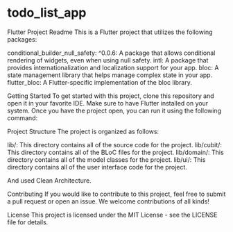 # todo_list_app

Flutter Project Readme
This is a Flutter project that utilizes the following packages:

conditional_builder_null_safety: ^0.0.6: A package that allows conditional rendering of widgets, even when using null safety.
intl: A package that provides internationalization and localization support for your app.
bloc: A state management library that helps manage complex state in your app.
flutter_bloc: A Flutter-specific implementation of the bloc library.

Getting Started
To get started with this project, clone this repository and open it in your favorite IDE. Make sure to have Flutter installed on your system. Once you have the project open, you can run it using the following command:

Project Structure
The project is organized as follows:

lib/: This directory contains all of the source code for the project.
lib/cubit/: This directory contains all of the BLoC files for the project.
lib/domain/: This directory contains all of the model classes for the project.
lib/ui/: This directory contains all of the user interface code for the project.

And used Clean Architecture.

Contributing
If you would like to contribute to this project, feel free to submit a pull request or open an issue. We welcome contributions of all kinds!

License
This project is licensed under the MIT License - see the LICENSE file for details.